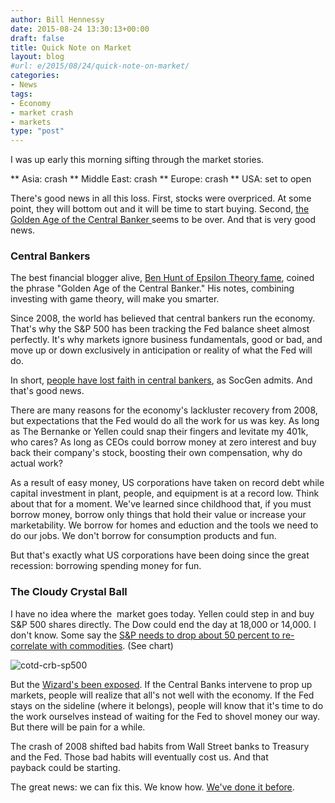 ```yaml
---
author: Bill Hennessy
date: 2015-08-24 13:30:13+00:00
draft: false
title: Quick Note on Market
layout: blog
#url: e/2015/08/24/quick-note-on-market/
categories:
- News
tags:
- Economy
- market crash
- markets
type: "post"
---
```


I was up early this morning sifting through the market stories.




** Asia: crash
** Middle East: crash
** Europe: crash
** USA: set to open


There's good news in all this loss. First, stocks were overpriced. At some point, they will bottom out and it will be time to start buying. Second, [the Golden Age of the Central Banker ](https://www.salientpartners.com/epsilontheory/post/2015/01/12/Catch-22)seems to be over. And that is very good news.



### Central Bankers



The best financial blogger alive, [Ben Hunt of Epsilon Theory fame](https://www.salientpartners.com/epsilontheory/), coined the phrase "Golden Age of the Central Banker." His notes, combining investing with game theory, will make you smarter.

Since 2008, the world has believed that central bankers run the economy. That's why the S&P 500 has been tracking the Fed balance sheet almost perfectly. It's why markets ignore business fundamentals, good or bad, and move up or down exclusively in anticipation or reality of what the Fed will do.

In short, [people have lost faith in central bankers](https://www.zerohedge.com/news/2015-08-23/socgen-markets-have-lost-faith-monetary-policies), as SocGen admits. And that's good news.

There are many reasons for the economy's lackluster recovery from 2008, but expectations that the Fed would do all the work for us was key. As long as The Bernanke or Yellen could snap their fingers and levitate my 401k, who cares? As long as CEOs could borrow money at zero interest and buy back their company's stock, boosting their own compensation, why do actual work?

As a result of easy money, US corporations have taken on record debt while capital investment in plant, people, and equipment is at a record low. Think about that for a moment. We've learned since childhood that, if you must borrow money, borrow only things that hold their value or increase your marketability. We borrow for homes and eduction and the tools we need to do our jobs. We don't borrow for consumption products and fun.

But that's exactly what US corporations have been doing since the great recession: borrowing spending money for fun.



### The Cloudy Crystal Ball



I have no idea where the  market goes today. Yellen could step in and buy S&P 500 shares directly. The Dow could end the day at 18,000 or 14,000. I don't know. Some say the [S&P needs to drop about 50 percent to re-correlate with commodities](https://www.businessinsider.com/commodity-prices-and-equities-re-correlating-the-danger-2015-8). (See chart)

![cotd-crb-sp500](https://hennessysview.com/wp-content/uploads/2015/08/cotd-crb-sp500-300x225.png)


But the [Wizard's been exposed](https://www.zerohedge.com/news/2015-08-24/deutsche-bank-sums-it-fragility-artificially-manipulated-financial-system-was-finall). If the Central Banks intervene to prop up markets, people will realize that all's not well with the economy. If the Fed stays on the sideline (where it belongs), people will know that it's time to do the work ourselves instead of waiting for the Fed to shovel money our way. But there will be pain for a while.

The crash of 2008 shifted bad habits from Wall Street banks to Treasury and the Fed. Those bad habits will eventually cost us. And that payback could be starting.

The great news: we can fix this. We know how. [We've done it before](https://hennessysview.com/2008/01/07/morning-in-america/).
